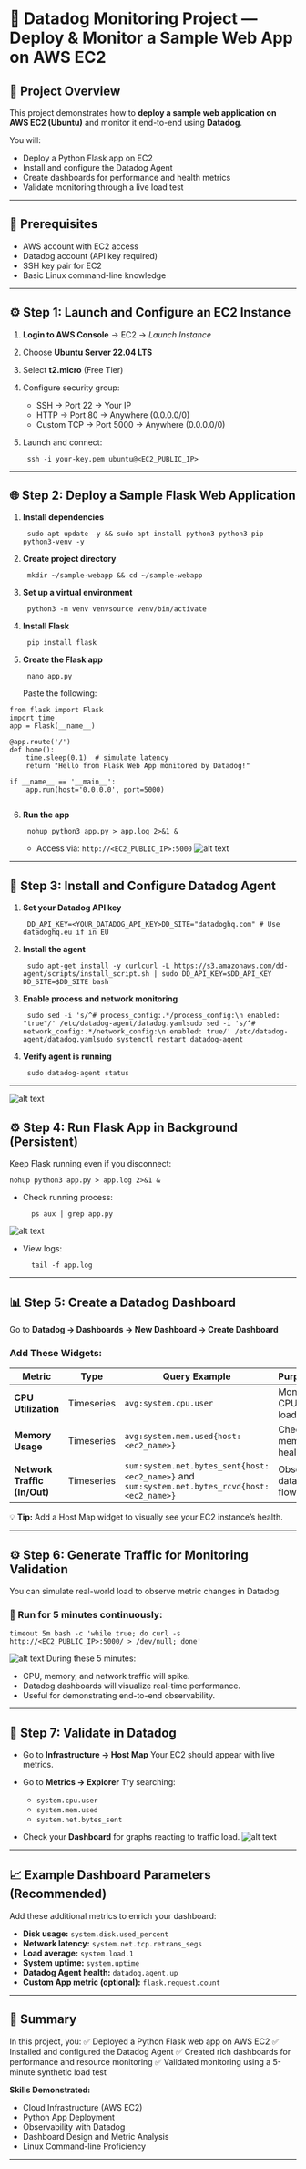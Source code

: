 # 🚀 Datadog Monitoring Project — Deploy & Monitor a Sample Web App on AWS EC2

## 📘 Project Overview

This project demonstrates how to **deploy a sample web application on AWS EC2 (Ubuntu)** and monitor it end-to-end using **Datadog**.

You will:

- Deploy a Python Flask app on EC2
- Install and configure the Datadog Agent
- Create dashboards for performance and health metrics
- Validate monitoring through a live load test

* * *

## 🧩 Prerequisites

- AWS account with EC2 access
- Datadog account (API key required)
- SSH key pair for EC2
- Basic Linux command-line knowledge

* * *

## ⚙️ Step 1: Launch and Configure an EC2 Instance

1. **Login to AWS Console** → EC2 → *Launch Instance*
2. Choose **Ubuntu Server 22.04 LTS**
3. Select **t2.micro** (Free Tier)
4. Configure security group:

    - SSH → Port 22 → Your IP
    - HTTP → Port 80 → Anywhere (0.0.0.0/0)
    - Custom TCP → Port 5000 → Anywhere (0.0.0.0/0)
5. Launch and connect:

        ssh -i your-key.pem ubuntu@<EC2_PUBLIC_IP>

* * *

## 🌐 Step 2: Deploy a Sample Flask Web Application

1. **Install dependencies**

        sudo apt update -y && sudo apt install python3 python3-pip python3-venv -y
2. **Create project directory**

        mkdir ~/sample-webapp && cd ~/sample-webapp
3. **Set up a virtual environment**

        python3 -m venv venvsource venv/bin/activate
4. **Install Flask**

        pip install flask
5. **Create the Flask app**

        nano app.py

    Paste the following:
```
from flask import Flask
import time
app = Flask(__name__)

@app.route('/')
def home():
    time.sleep(0.1)  # simulate latency
    return "Hello from Flask Web App monitored by Datadog!"

if __name__ == '__main__':
    app.run(host='0.0.0.0', port=5000)


```
6. **Run the app**

        nohup python3 app.py > app.log 2>&1 &

    - Access via: `http://<EC2_PUBLIC_IP>:5000`
![alt text](image.png)
* * *

## 🐶 Step 3: Install and Configure Datadog Agent

1. **Set your Datadog API key**

        DD_API_KEY=<YOUR_DATADOG_API_KEY>DD_SITE="datadoghq.com" # Use datadoghq.eu if in EU
2. **Install the agent**

        sudo apt-get install -y curlcurl -L https://s3.amazonaws.com/dd-agent/scripts/install_script.sh | sudo DD_API_KEY=$DD_API_KEY DD_SITE=$DD_SITE bash
3. **Enable process and network monitoring**

        sudo sed -i 's/^# process_config:.*/process_config:\n enabled: "true"/' /etc/datadog-agent/datadog.yamlsudo sed -i 's/^# network_config:.*/network_config:\n enabled: true/' /etc/datadog-agent/datadog.yamlsudo systemctl restart datadog-agent
4. **Verify agent is running**

        sudo datadog-agent status

* * *
![alt text](image-1.png)

## ⚙️ Step 4: Run Flask App in Background (Persistent)

Keep Flask running even if you disconnect:

    nohup python3 app.py > app.log 2>&1 &

- Check running process:

        ps aux | grep app.py
![alt text](image-2.png)
- View logs:

        tail -f app.log

* * *

## 📊 Step 5: Create a Datadog Dashboard

Go to **Datadog → Dashboards → New Dashboard → Create Dashboard**

### Add These Widgets:

| Metric | Type | Query Example | Purpose |
| --- | --- | --- | --- |
| **CPU Utilization** | Timeseries | `avg:system.cpu.user` | Monitor CPU load |
| **Memory Usage** | Timeseries | `avg:system.mem.used{host:<ec2_name>}` | Check memory health |
| **Network Traffic (In/Out)** | Timeseries | `sum:system.net.bytes_sent{host:<ec2_name>}` and `sum:system.net.bytes_rcvd{host:<ec2_name>}` | Observe data flow |


💡 **Tip:** Add a Host Map widget to visually see your EC2 instance’s health.

* * *

## ⚙️ Step 6: Generate Traffic for Monitoring Validation

You can simulate real-world load to observe metric changes in Datadog.

### 🔸 Run for 5 minutes continuously:

    timeout 5m bash -c 'while true; do curl -s http://<EC2_PUBLIC_IP>:5000/ > /dev/null; done'

![alt text](image-3.png)
During these 5 minutes:

- CPU, memory, and network traffic will spike.
- Datadog dashboards will visualize real-time performance.
- Useful for demonstrating end-to-end observability.

* * *

## 🧠 Step 7: Validate in Datadog

- Go to **Infrastructure → Host Map**
Your EC2 should appear with live metrics.
- Go to **Metrics → Explorer**
Try searching:

    - `system.cpu.user`
    - `system.mem.used`
    - `system.net.bytes_sent`
- Check your **Dashboard** for graphs reacting to traffic load.
![alt text](image-4.png)
* * *

## 📈 Example Dashboard Parameters (Recommended)

Add these additional metrics to enrich your dashboard:

- **Disk usage:** `system.disk.used_percent`
- **Network latency:** `system.net.tcp.retrans_segs`
- **Load average:** `system.load.1`
- **System uptime:** `system.uptime`
- **Datadog Agent health:** `datadog.agent.up`
- **Custom App metric (optional):** `flask.request.count`

* * *

## 🧾 Summary

In this project, you:
✅ Deployed a Python Flask web app on AWS EC2
✅ Installed and configured the Datadog Agent
✅ Created rich dashboards for performance and resource monitoring
✅ Validated monitoring using a 5-minute synthetic load test

**Skills Demonstrated:**

- Cloud Infrastructure (AWS EC2)
- Python App Deployment
- Observability with Datadog
- Dashboard Design and Metric Analysis
- Linux Command-line Proficiency

* * *



